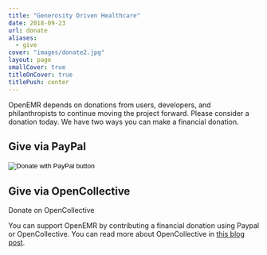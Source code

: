 ```yaml
---
title: "Generosity Driven Healthcare"
date: 2018-09-23
url: donate
aliases:
  - give
cover: "images/donate2.jpg"
layout: page
smallCover: true
titleOnCover: true
titlePush: center
---
```


OpenEMR depends on donations from users, developers, and philanthropists to
continue moving the project forward. Please consider a donation today. We have
two ways you can make a financial donation.

## Give via PayPal

<form action="https://www.paypal.com/cgi-bin/webscr" method="post" target="_top">
<input type="hidden" name="cmd" value="_s-xclick" />
<input type="hidden" name="hosted_button_id" value="UA3UDABCAUZ2S" />
<input type="image" src="https://www.paypalobjects.com/en_US/i/btn/btn_donateCC_LG.gif" border="0" name="submit" title="PayPal - The safer, easier way to pay online!" alt="Donate with PayPal button" />
<img alt="" border="0" src="https://www.paypal.com/en_US/i/scr/pixel.gif" width="1" height="1" />
</form>

## Give via OpenCollective

<a href="https://opencollective.com/openemr" class="btn btn-lg btn-primary" style="text-decoration: none;"><i class="fa fa-heart"></i>Donate on OpenCollective</a>

You can support OpenEMR by contributing a financial donation using Paypal or OpenCollective. You can read more about OpenCollective in [this blog post](/blog/accepting-donations-on-opencollective).
